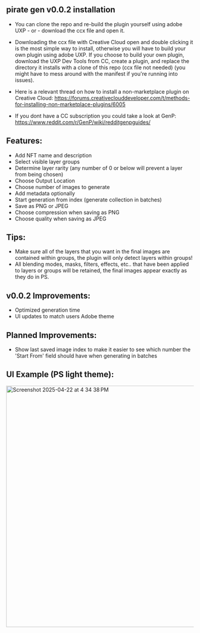 ## pirate gen v0.0.2 installation

- You can clone the repo and re-build the plugin yourself using adobe UXP - or - download the ccx file and open it.

- Downloading the ccx file with Creative Cloud open and double clicking it is the most simple way to install, otherwise you will have to build your own plugin using adobe UXP. If you choose to build your own plugin, download the UXP Dev Tools from CC, create a plugin, and replace the directory it installs with a clone of this repo (ccx file not needed) (you might have to mess around with the manifest if you're running into issues).

- Here is a relevant thread on how to install a non-marketplace plugin on Creative Cloud: https://forums.creativeclouddeveloper.com/t/methods-for-installing-non-marketplace-plugins/6005

- If you dont have a CC subscription you could take a look at GenP: https://www.reddit.com/r/GenP/wiki/redditgenpguides/


## Features:

- Add NFT name and description
- Select visible layer groups
- Determine layer rarity (any number of 0 or below will prevent a layer from being chosen)
- Choose Output Location
- Choose number of images to generate
- Add metadata optionally
- Start generation from index (generate collection in batches)
- Save as PNG or JPEG
- Choose compression when saving as PNG
- Choose quality when saving as JPEG

## Tips:

- Make sure all of the layers that you want in the final images are contained within groups, the plugin will only detect layers within groups!
- All blending modes, masks, filters, effects, etc.. that have been applied to layers or groups will be retained, the final images appear exactly as they do in PS.

## v0.0.2 Improvements:

- Optimized generation time
- UI updates to match users Adobe theme

## Planned Improvements:

- Show last saved image index to make it easier to see which number the 'Start From' field should have when generating in batches


## UI Example (PS light theme):

<img width="648" alt="Screenshot 2025-04-22 at 4 34 38 PM" src="https://github.com/user-attachments/assets/4052632b-67f2-4ef9-8394-b47239f28501" />


